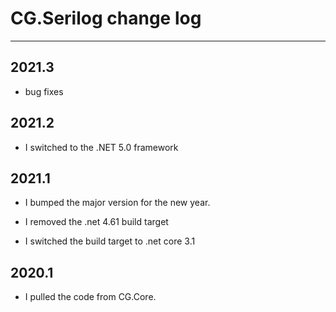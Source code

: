 # CG.Serilog change log
---

## 2021.3

* bug fixes

## 2021.2

* I switched to the .NET 5.0 framework

## 2021.1

* I bumped the major version for the new year.

* I removed the .net 4.61 build target

* I switched the build target to .net core 3.1

## 2020.1

* I pulled the code from CG.Core.


